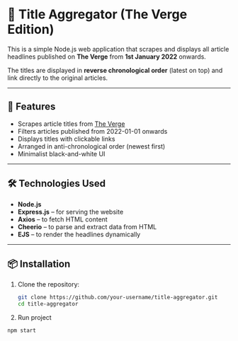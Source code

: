 # 📰 Title Aggregator (The Verge Edition)

This is a simple Node.js web application that scrapes and displays all article headlines published on **The Verge** from **1st January 2022** onwards.

The titles are displayed in **reverse chronological order** (latest on top) and link directly to the original articles.

---

## 🚀 Features

- Scrapes article titles from [The Verge](https://www.theverge.com)
- Filters articles published from 2022-01-01 onwards
- Displays titles with clickable links
- Arranged in anti-chronological order (newest first)
- Minimalist black-and-white UI

---

## 🛠️ Technologies Used

- **Node.js**
- **Express.js** – for serving the website
- **Axios** – to fetch HTML content
- **Cheerio** – to parse and extract data from HTML
- **EJS** – to render the headlines dynamically

---

## 📦 Installation

1. Clone the repository:
   ```bash
   git clone https://github.com/your-username/title-aggregator.git
   cd title-aggregator

2. Run project
  ```bash
  npm start


